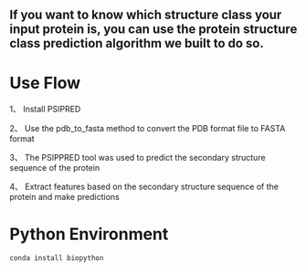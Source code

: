 ## If you want to know which structure class your input protein is, you can use the protein structure class prediction algorithm we built to do so.

# Use Flow 
 1、	Install PSIPRED 

 2、	Use the pdb_to_fasta method to convert the PDB format file to FASTA format

 3、	The PSIPPRED tool was used to predict the secondary structure sequence of the protein

 4、	Extract features based on the secondary structure sequence of the protein and make predictions
# Python Environment
    conda install biopython


